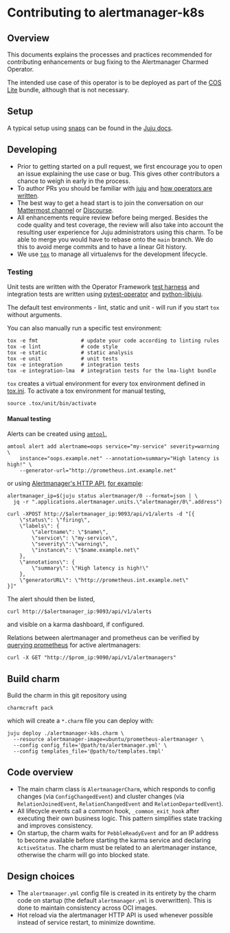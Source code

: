 # Contributing to alertmanager-k8s

## Overview

This documents explains the processes and practices recommended for
contributing enhancements or bug fixing to the Alertmanager Charmed Operator.

The intended use case of this operator is to be deployed as part of the
[COS Lite] bundle, although that is not necessary.


## Setup

A typical setup using [snaps](https://snapcraft.io/) can be found in the
[Juju docs](https://juju.is/docs/sdk/dev-setup).


## Developing

- Prior to getting started on a pull request, we first encourage you to open an
  issue explaining the use case or bug.
  This gives other contributors a chance to weigh in early in the process.
- To author PRs you should be familiar with [juju](https://juju.is/#what-is-juju)
  and [how operators are written](https://juju.is/docs/sdk).
- The best way to get a head start is to join the conversation on our
  [Mattermost channel] or [Discourse].
- All enhancements require review before being merged. Besides the
  code quality and test coverage, the review will also take into
  account the resulting user experience for Juju administrators using
  this charm. To be able to merge you would have to rebase
  onto the `main` branch. We do this to avoid merge commits and to have a
  linear Git history.
- We use [`tox`](https://tox.wiki/en/latest/#) to manage all virtualenvs for
  the development lifecycle.


### Testing
Unit tests are written with the Operator Framework [test harness] and
integration tests are written using [pytest-operator] and [python-libjuju].

The default test environments - lint, static and unit - will run if you start
`tox` without arguments.

You can also manually run a specific test environment:

```shell
tox -e fmt              # update your code according to linting rules
tox -e lint             # code style
tox -e static           # static analysis
tox -e unit             # unit tests
tox -e integration      # integration tests
tox -e integration-lma  # integration tests for the lma-light bundle
```

`tox` creates a virtual environment for every tox environment defined in
[tox.ini](tox.ini). To activate a tox environment for manual testing,

```shell
source .tox/unit/bin/activate
```


#### Manual testing
Alerts can be created using
[`amtool`](https://manpages.debian.org/testing/prometheus-alertmanager/amtool.1.en.html),

```shell
amtool alert add alertname=oops service="my-service" severity=warning \
    instance="oops.example.net" --annotation=summary="High latency is high!" \
    --generator-url="http://prometheus.int.example.net"
```

or using [Alertmanager's HTTP API][Alertmanager API browser],
[for example](https://gist.github.com/cherti/61ec48deaaab7d288c9fcf17e700853a):

```shell
alertmanager_ip=$(juju status alertmanager/0 --format=json | \
  jq -r ".applications.alertmanager.units.\"alertmanager/0\".address")

curl -XPOST http://$alertmanager_ip:9093/api/v1/alerts -d "[{
	\"status\": \"firing\",
	\"labels\": {
		\"alertname\": \"$name\",
		\"service\": \"my-service\",
		\"severity\":\"warning\",
		\"instance\": \"$name.example.net\"
	},
	\"annotations\": {
		\"summary\": \"High latency is high!\"
	},
	\"generatorURL\": \"http://prometheus.int.example.net\"
}]"
```

The alert should then be listed,

```shell
curl http://$alertmanager_ip:9093/api/v1/alerts
```

and visible on a karma dashboard, if configured.

Relations between alertmanager and prometheus can be verified by
[querying prometheus](https://prometheus.io/docs/prometheus/latest/querying/api/#alertmanagers)
for active alertmanagers:

```shell
curl -X GET "http://$prom_ip:9090/api/v1/alertmanagers"
```

## Build charm

Build the charm in this git repository using

```shell
charmcraft pack
```

which will create a `*.charm` file you can deploy with:

```shell
juju deploy ./alertmanager-k8s.charm \
  --resource alertmanager-image=ubuntu/prometheus-alertmanager \
  --config config_file='@path/to/alertmanager.yml' \
  --config templates_file='@path/to/templates.tmpl'
```


## Code overview
- The main charm class is `AlertmanagerCharm`, which responds to config changes
  (via `ConfigChangedEvent`) and cluster changes (via `RelationJoinedEvent`,
  `RelationChangedEvent` and `RelationDepartedEvent`).
- All lifecycle events call a common hook, `_common_exit_hook` after executing
  their own business logic. This pattern simplifies state tracking and improves
  consistency.
- On startup, the charm waits for `PebbleReadyEvent` and for an IP address to
  become available before starting the karma service and declaring
  `ActiveStatus`. The charm must be related to an alertmanager instance,
  otherwise the charm will go into blocked state.

## Design choices
- The `alertmanager.yml` config file is created in its entirety by the charm
  code on startup (the default `alertmanager.yml` is overwritten). This is done
  to maintain consistency across OCI images.
- Hot reload via the alertmanager HTTP API is used whenever possible instead of
  service restart, to minimize downtime.


[Alertmanager API browser]: https://petstore.swagger.io/?url=https://raw.githubusercontent.com/prometheus/alertmanager/master/api/v2/openapi.yaml
[gh:Prometheus operator]: https://github.com/canonical/prometheus-operator
[Prometheus operator]: https://charmhub.io/prometheus-k8s
[COS Lite]: https://charmhub.io/cos-lite
[Mattermost channel]: https://chat.charmhub.io/charmhub/channels/observability
[Discourse]: https://discourse.charmhub.io/tag/alertmanager
[test harness]: https://ops.readthedocs.io/en/latest/#module-ops.testing
[pytest-operator]: https://github.com/charmed-kubernetes/pytest-operator/blob/main/docs/reference.md
[python-libjuju]: https://pythonlibjuju.readthedocs.io/en/latest/
